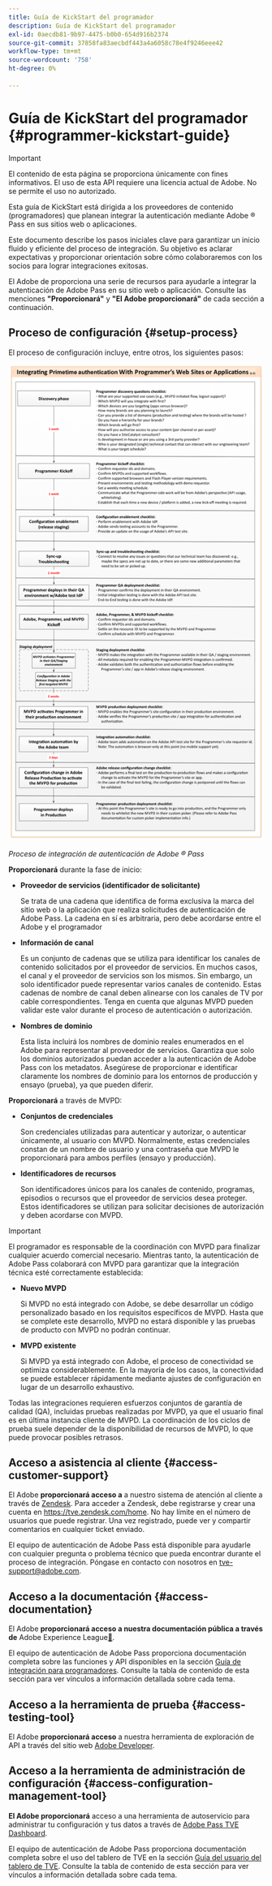 ```yaml
---
title: Guía de KickStart del programador
description: Guía de KickStart del programador
exl-id: 0aecdb81-9b97-4475-b0b0-654d916b2374
source-git-commit: 37858fa83aecbdf443a4a6058c78e4f9246eee42
workflow-type: tm+mt
source-wordcount: '758'
ht-degree: 0%

---
```


# Guía de KickStart del programador {#programmer-kickstart-guide}

>[!IMPORTANT]
>
> El contenido de esta página se proporciona únicamente con fines informativos. El uso de esta API requiere una licencia actual de Adobe. No se permite el uso no autorizado.

Esta guía de KickStart está dirigida a los proveedores de contenido (programadores) que planean integrar la autenticación mediante Adobe ® Pass en sus sitios web o aplicaciones.

Este documento describe los pasos iniciales clave para garantizar un inicio fluido y eficiente del proceso de integración. Su objetivo es aclarar expectativas y proporcionar orientación sobre cómo colaboraremos con los socios para lograr integraciones exitosas.

El Adobe de proporciona una serie de recursos para ayudarle a integrar la autenticación de Adobe Pass en su sitio web o aplicación. Consulte las menciones **&quot;Proporcionará&quot;** y **&quot;El Adobe proporcionará&quot;** de cada sección a continuación.

## Proceso de configuración {#setup-process}

El proceso de configuración incluye, entre otros, los siguientes pasos:

![Proceso de integración de autenticación de Adobe ® Pass](../assets/progr-flow-int-lifecycle.png)

*Proceso de integración de autenticación de Adobe ® Pass*

**Proporcionará** durante la fase de inicio:

* **Proveedor de servicios (identificador de solicitante)**

  Se trata de una cadena que identifica de forma exclusiva la marca del sitio web o la aplicación que realiza solicitudes de autenticación de Adobe Pass. La cadena en sí es arbitraria, pero debe acordarse entre el Adobe y el programador

* **Información de canal**

  Es un conjunto de cadenas que se utiliza para identificar los canales de contenido solicitados por el proveedor de servicios. En muchos casos, el canal y el proveedor de servicios son los mismos. Sin embargo, un solo identificador puede representar varios canales de contenido. Estas cadenas de nombre de canal deben alinearse con los canales de TV por cable correspondientes. Tenga en cuenta que algunas MVPD pueden validar este valor durante el proceso de autenticación o autorización.

* **Nombres de dominio**

  Esta lista incluirá los nombres de dominio reales enumerados en el Adobe para representar al proveedor de servicios. Garantiza que solo los dominios autorizados puedan acceder a la autenticación de Adobe Pass con los metadatos. Asegúrese de proporcionar e identificar claramente los nombres de dominio para los entornos de producción y ensayo (prueba), ya que pueden diferir.

**Proporcionará** a través de MVPD:

* **Conjuntos de credenciales**

  Son credenciales utilizadas para autenticar y autorizar, o autenticar únicamente, al usuario con MVPD. Normalmente, estas credenciales constan de un nombre de usuario y una contraseña que MVPD le proporcionará para ambos perfiles (ensayo y producción).

* **Identificadores de recursos**

  Son identificadores únicos para los canales de contenido, programas, episodios o recursos que el proveedor de servicios desea proteger. Estos identificadores se utilizan para solicitar decisiones de autorización y deben acordarse con MVPD.

>[!IMPORTANT]
>
> El programador es responsable de la coordinación con MVPD para finalizar cualquier acuerdo comercial necesario. Mientras tanto, la autenticación de Adobe Pass colaborará con MVPD para garantizar que la integración técnica esté correctamente establecida:
>
> * **Nuevo MVPD**
>
>     Si MVPD no está integrado con Adobe, se debe desarrollar un código personalizado basado en los requisitos específicos de MVPD. Hasta que se complete este desarrollo, MVPD no estará disponible y las pruebas de producto con MVPD no podrán continuar.
>
> * **MVPD existente**
>
>     Si MVPD ya está integrado con Adobe, el proceso de conectividad se optimiza considerablemente. En la mayoría de los casos, la conectividad se puede establecer rápidamente mediante ajustes de configuración en lugar de un desarrollo exhaustivo.
>
> Todas las integraciones requieren esfuerzos conjuntos de garantía de calidad (QA), incluidas pruebas realizadas por MVPD, ya que el usuario final es en última instancia cliente de MVPD. La coordinación de los ciclos de prueba suele depender de la disponibilidad de recursos de MVPD, lo que puede provocar posibles retrasos.

## Acceso a asistencia al cliente {#access-customer-support}

El Adobe **proporcionará acceso a** a nuestro sistema de atención al cliente a través de [Zendesk](https://tve.zendesk.com/home). Para acceder a Zendesk, debe registrarse y crear una cuenta en https://tve.zendesk.com/home. No hay límite en el número de usuarios que puede registrar. Una vez registrado, puede ver y compartir comentarios en cualquier ticket enviado.

El equipo de autenticación de Adobe Pass está disponible para ayudarle con cualquier pregunta o problema técnico que pueda encontrar durante el proceso de integración. Póngase en contacto con nosotros en [tve-support@adobe.com](mailto:tve-support@adobe.com).

## Acceso a la documentación {#access-documentation}

El Adobe **proporcionará acceso a nuestra documentación pública a través de** Adobe Experience League[&#128279;](https://experienceleague.adobe.com/en/docs/pass/authentication/home).

El equipo de autenticación de Adobe Pass proporciona documentación completa sobre las funciones y API disponibles en la sección [Guía de integración para programadores](/help/authentication/integration-guide-programmers/programmer-integration-guide-overview.md). Consulte la tabla de contenido de esta sección para ver vínculos a información detallada sobre cada tema.

## Acceso a la herramienta de prueba {#access-testing-tool}

El Adobe **proporcionará acceso** a nuestra herramienta de exploración de API a través del sitio web [Adobe Developer](https://developer.adobe.com/adobe-pass/).

## Acceso a la herramienta de administración de configuración {#access-configuration-management-tool}

**El Adobe proporcionará** acceso a una herramienta de autoservicio para administrar tu configuración y tus datos a través de [Adobe Pass TVE Dashboard](https://experience.adobe.com/pass/authentication).

El equipo de autenticación de Adobe Pass proporciona documentación completa sobre el uso del tablero de TVE en la sección [Guía del usuario del tablero de TVE](/help/authentication/user-guide-tve-dashboard/tve-dashboard-overview.md). Consulte la tabla de contenido de esta sección para ver vínculos a información detallada sobre cada tema.

